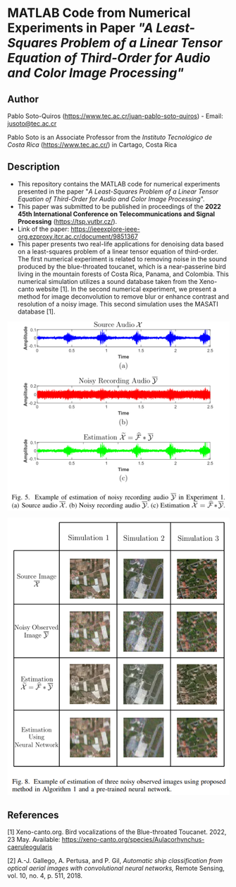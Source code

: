 # MATLAB Code from Numerical Experiments in Paper *"A Least-Squares Problem of a Linear Tensor Equation of Third-Order for Audio and Color Image Processing"*

## Author

Pablo Soto-Quiros (https://www.tec.ac.cr/juan-pablo-soto-quiros) - Email: jusoto@tec.ac.cr

Pablo Soto is an Associate Professor from the *Instituto Tecnológico de Costa Rica* (https://www.tec.ac.cr/) in Cartago, Costa Rica


## Description

* This repository contains the MATLAB code for numerical experiments presented in the paper "*A Least-Squares Problem of a Linear Tensor Equation of Third-Order for Audio and Color Image Processing*". 
* This paper was submitted to be published in proceedings of the **2022 45th International Conference on Telecommunications and Signal Processing** (https://tsp.vutbr.cz/). 
* Link of the paper: https://ieeexplore-ieee-org.ezproxy.itcr.ac.cr/document/9851367
* This paper presents two real-life applications for denoising data based on a least-squares problem of a linear tensor equation of third-order. The first numerical experiment is related to removing noise in the sound produced by the blue-throated toucanet, which is a near-passerine bird living in the mountain forests of Costa Rica, Panama, and Colombia. This numerical simulation utilizes a sound database taken from the Xeno-canto website [1]. In the second numerical experiment, we present a method for image deconvolution to remove blur or enhance contrast and resolution of a noisy image. This second simulation uses the MASATI database [1].

<p align="center"><img width="600" src="https://github.com/jusotoTEC/tensor_least_square/blob/main/img/image_1.png"></p>
  
<p align="center"><img width="600" src="https://github.com/jusotoTEC/tensor_least_square/blob/main/img/image_22.png"></p>

## References 

[1] Xeno-canto.org. Bird vocalizations of the Blue-throated Toucanet. 2022, 23 May. Available: https://xeno-canto.org/species/Aulacorhynchus-caeruleogularis

[2] A.-J. Gallego, A. Pertusa, and P. Gil, *Automatic ship classification from optical aerial images with convolutional neural networks,* Remote Sensing, vol. 10, no. 4, p. 511, 2018.

